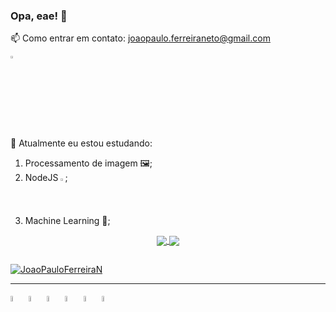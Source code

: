 ### Opa, eae! 👋
📫 Como entrar em contato: joaopaulo.ferreiraneto@gmail.com
<p></p>
<a href ="https://www.linkedin.com/in/joao-paulo-ferreira-neto-179901103/">
  <img src="https://cdn.jsdelivr.net/gh/devicons/devicon/icons/linkedin/linkedin-original.svg"a width = "3%"/>
</a>        
<p></p>


🌱 Atualmente eu estou estudando: 
  1. Processamento de imagem 🖼️;
  2. NodeJS <img src="https://static-00.iconduck.com/assets.00/node-js-icon-1901x2048-mk1e13df.png" width = "1.5%"/>;
  3. Machine Learning 🤖;
  
<div align="center">
  <a href="https://github.com/JoaoPauloFerreiraN">
  <img align="center"  src="https://github-readme-stats.vercel.app/api?username=JoaoPauloFerreiraN&show_icons=true&theme=aura_dark&include_all_commits=true&count_private=true"/> 
  <img align="center"  src="https://github-readme-stats.vercel.app/api/top-langs/?username=JoaoPauloFerreiraN&layout=compact&langs_count=7&theme=aura_dark"/>
  </a>
</div>

 ##
<p align="left"> <a href="https://github.com/ryo-ma/github-profile-trophy"><img src="https://github-profile-trophy.vercel.app/?username=JoaoPauloFerreiraN&theme=chalk&margin-w=5&margin-h=5&no-frame=true&rank=-B,-C,-?" alt="JoaoPauloFerreiraN" /></a> </p>

--------------

<p float ="left">
  <img src="https://cdn.jsdelivr.net/gh/devicons/devicon/icons/c/c-line.svg" width = "5%" />
  <img src="https://cdn.jsdelivr.net/gh/devicons/devicon/icons/java/java-original.svg" width = "5%"/>
  <img src="https://cdn.jsdelivr.net/gh/devicons/devicon/icons/javascript/javascript-original.svg" width = "5%"/>
  <img src="https://cdn.jsdelivr.net/gh/devicons/devicon/icons/nodejs/nodejs-original.svg" width = "5%"/>
  <img src="https://cdn.jsdelivr.net/gh/devicons/devicon/icons/python/python-original.svg" width = "5%"/>       
  <img src="https://cdn.jsdelivr.net/gh/devicons/devicon/icons/rust/rust-plain.svg" width = "5%" />
</p>        
           <!--     <img src="https://cdn.jsdelivr.net/gh/devicons/devicon/icons/raspberrypi/raspberrypi-original.svg" />       
           -->
<!-- <img src="https://cdn.jsdelivr.net/gh/devicons/devicon/icons/docker/docker-original-wordmark.svg" /> -->


                    
